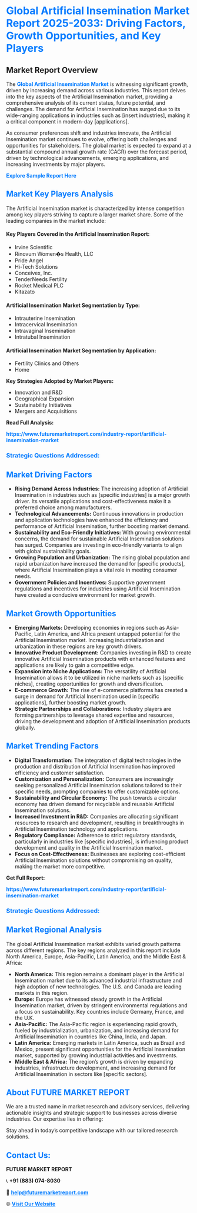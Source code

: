 <h1 style="color: #007BFF;">Global Artificial Insemination Market Report 2025-2033: Driving Factors, Growth Opportunities, and Key Players</h1>

<section id="overview">
<h2>Market Report Overview</h2>
<p>The <a href="https://www.futuremarketreport.com/industry-report/artificial-insemination-market" style="color: #007BFF; text-decoration: none;"><strong>Global Artificial Insemination Market</strong></a> is witnessing significant growth, driven by increasing demand across various industries. This report delves into the key aspects of the Artificial Insemination market, providing a comprehensive analysis of its current status, future potential, and challenges. The demand for Artificial Insemination has surged due to its wide-ranging applications in industries such as [insert industries], making it a critical component in modern-day [applications].</p>
<p>As consumer preferences shift and industries innovate, the Artificial Insemination market continues to evolve, offering both challenges and opportunities for stakeholders. The global market is expected to expand at a substantial compound annual growth rate (CAGR) over the forecast period, driven by technological advancements, emerging applications, and increasing investments by major players.</p>
</section>

<section id="overview">
<p><a href="https://www.futuremarketreport.com/request-sample/reportId=45768" style="color: #007BFF; text-decoration: none;"><strong>Explore Sample Report Here</strong></a></p>
</section>

<section id="key-players">
<h2 style="color: #007BFF;">Market Key Players Analysis</h2>
<p>The Artificial Insemination market is characterized by intense competition among key players striving to capture a larger market share. Some of the leading companies in the market include:</p>
<h4>Key Players Covered in the Artificial Insemination Report:</h4>
<ul><li>Irvine Scientific</li><li>Rinovum Women�s Health, LLC</li><li>Pride Angel</li><li>Hi-Tech Solutions</li><li>Conceivex, Inc.</li><li>TenderNeeds Fertility</li><li>Rocket Medical PLC</li><li>Kitazato</li></ul>
<h4>Artificial Insemination Market Segmentation by Type:</h4>
<ul><li>Intrauterine Insemination</li><li>Intracervical Insemination</li><li>Intravaginal Insemination</li><li>Intratubal Insemination</li></ul>

<h4>Artificial Insemination Market Segmentation by Application:</h4>
<ul><li>Fertility Clinics and Others</li><li>Home</li></ul>
<p><strong>Key Strategies Adopted by Market Players:</strong></p>
<ul>
<li>Innovation and R&D</li>
<li>Geographical Expansion</li>
<li>Sustainability Initiatives</li>
<li>Mergers and Acquisitions</li>
</ul>
</section>

<section>
<p><strong>Read Full Analysis: </strong></p><a href="https://www.futuremarketreport.com/industry-report/artificial-insemination-market" style="color: #007BFF; text-decoration: none;"><strong>https://www.futuremarketreport.com/industry-report/artificial-insemination-market</strong></a>
<h3 style="color: #007BFF;">Strategic Questions Addressed:</h3>
</section>

<section id="driving-factors">
<h2 style="color: #007BFF;">Market Driving Factors</h2>
<ul>
<li><strong>Rising Demand Across Industries:</strong> The increasing adoption of Artificial Insemination in industries such as [specific industries] is a major growth driver. Its versatile applications and cost-effectiveness make it a preferred choice among manufacturers.</li>
<li><strong>Technological Advancements:</strong> Continuous innovations in production and application technologies have enhanced the efficiency and performance of Artificial Insemination, further boosting market demand.</li>
<li><strong>Sustainability and Eco-Friendly Initiatives:</strong> With growing environmental concerns, the demand for sustainable Artificial Insemination solutions has surged. Companies are investing in eco-friendly variants to align with global sustainability goals.</li>
<li><strong>Growing Population and Urbanization:</strong> The rising global population and rapid urbanization have increased the demand for [specific products], where Artificial Insemination plays a vital role in meeting consumer needs.</li>
<li><strong>Government Policies and Incentives:</strong> Supportive government regulations and incentives for industries using Artificial Insemination have created a conducive environment for market growth.</li>
</ul>
</section>

<section id="growth-opportunities">
<h2 style="color: #007BFF;">Market Growth Opportunities</h2>
<ul>
<li><strong>Emerging Markets:</strong> Developing economies in regions such as Asia-Pacific, Latin America, and Africa present untapped potential for the Artificial Insemination market. Increasing industrialization and urbanization in these regions are key growth drivers.</li>
<li><strong>Innovative Product Development:</strong> Companies investing in R&D to create innovative Artificial Insemination products with enhanced features and applications are likely to gain a competitive edge.</li>
<li><strong>Expansion into Niche Applications:</strong> The versatility of Artificial Insemination allows it to be utilized in niche markets such as [specific niches], creating opportunities for growth and diversification.</li>
<li><strong>E-commerce Growth:</strong> The rise of e-commerce platforms has created a surge in demand for Artificial Insemination used in [specific applications], further boosting market growth.</li>
<li><strong>Strategic Partnerships and Collaborations:</strong> Industry players are forming partnerships to leverage shared expertise and resources, driving the development and adoption of Artificial Insemination products globally.</li>
</ul>
</section>

<section id="trending-factors">
<h2 style="color: #007BFF;">Market Trending Factors</h2>
<ul>
<li><strong>Digital Transformation:</strong> The integration of digital technologies in the production and distribution of Artificial Insemination has improved efficiency and customer satisfaction.</li>
<li><strong>Customization and Personalization:</strong> Consumers are increasingly seeking personalized Artificial Insemination solutions tailored to their specific needs, prompting companies to offer customizable options.</li>
<li><strong>Sustainability and Circular Economy:</strong> The push towards a circular economy has driven demand for recyclable and reusable Artificial Insemination solutions.</li>
<li><strong>Increased Investment in R&D:</strong> Companies are allocating significant resources to research and development, resulting in breakthroughs in Artificial Insemination technology and applications.</li>
<li><strong>Regulatory Compliance:</strong> Adherence to strict regulatory standards, particularly in industries like [specific industries], is influencing product development and quality in the Artificial Insemination market.</li>
<li><strong>Focus on Cost-Effectiveness:</strong> Businesses are exploring cost-efficient Artificial Insemination solutions without compromising on quality, making the market more competitive.</li>
</ul>
</section>

<section>
<p><strong>Get Full Report: </strong></p><a href="https://www.futuremarketreport.com/industry-report/artificial-insemination-market" style="color: #007BFF; text-decoration: none;"><strong>https://www.futuremarketreport.com/industry-report/artificial-insemination-market</strong></a>
<h3 style="color: #007BFF;">Strategic Questions Addressed:</h3>
</section>


<section id="regional-analysis">
<h2 style="color: #007BFF;">Market Regional Analysis</h2>
<p>The global Artificial Insemination market exhibits varied growth patterns across different regions. The key regions analyzed in this report include North America, Europe, Asia-Pacific, Latin America, and the Middle East & Africa:</p>
<ul>
<li><strong>North America:</strong> This region remains a dominant player in the Artificial Insemination market due to its advanced industrial infrastructure and high adoption of new technologies. The U.S. and Canada are leading markets in this region.</li>
<li><strong>Europe:</strong> Europe has witnessed steady growth in the Artificial Insemination market, driven by stringent environmental regulations and a focus on sustainability. Key countries include Germany, France, and the U.K.</li>
<li><strong>Asia-Pacific:</strong> The Asia-Pacific region is experiencing rapid growth, fueled by industrialization, urbanization, and increasing demand for Artificial Insemination in countries like China, India, and Japan.</li>
<li><strong>Latin America:</strong> Emerging markets in Latin America, such as Brazil and Mexico, present significant opportunities for the Artificial Insemination market, supported by growing industrial activities and investments.</li>
<li><strong>Middle East & Africa:</strong> The region’s growth is driven by expanding industries, infrastructure development, and increasing demand for Artificial Insemination in sectors like [specific sectors].</li>
</ul>
</section>

<footer>
<h2 style="color: #007BFF;">About FUTURE MARKET REPORT</h2>
<p>We are a trusted name in market research and advisory services, delivering actionable insights and strategic support to businesses across diverse industries. Our expertise lies in offering:</p>

<p>Stay ahead in today’s competitive landscape with our tailored research solutions.</p>

<h2 style="color: #007BFF;">Contact Us:</h2>
<p><strong>FUTURE MARKET REPORT</strong></p>
<p>📞 <strong>+91 (883) 074-8030</strong></p>
<p>📧 <strong><a href="mailto:help@futuremarketreport.com" style="color: #007BFF;">help@futuremarketreport.com</a></strong></p>
<p>🌐 <strong><a href="https://www.futuremarketreport.com/" style="color: #007BFF;">Visit Our Website</a></strong></p>
</footer>